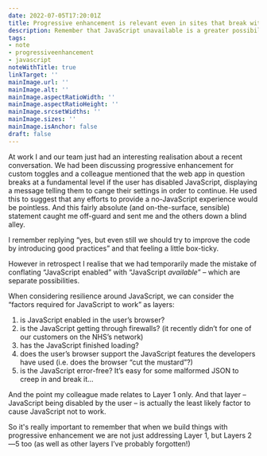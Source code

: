 ```yaml
---
date: 2022-07-05T17:20:01Z
title: Progressive enhancement is relevant even in sites that break without JavaScript
description: Remember that JavaScript unavailable is a greater possibility than JavaScript disabled
tags:
- note
- progressiveenhancement
- javascript
noteWithTitle: true
linkTarget: ''
mainImage.url: ''
mainImage.alt: ''
mainImage.aspectRatioWidth: ''
mainImage.aspectRatioHeight: ''
mainImage.srcsetWidths: ''
mainImage.sizes: ''
mainImage.isAnchor: false
draft: false
---
```

At work I and our team just had an interesting realisation about a recent conversation. We had been discussing progressive enhancement for custom toggles and a colleague mentioned that the web app in question breaks at a fundamental level if the user has disabled JavaScript, displaying a message telling them to cange their settings in order to continue. He used this to suggest that any efforts to provide a no-JavaScript experience would be pointless. And this fairly absolute (and on-the-surface, sensible) statement caught me off-guard and sent me and the others down a blind alley.

I remember replying “yes, but even still we should try to improve the code by introducing good practices” and that feeling a little box-ticky.

However in retrospect I realise that we had temporarily made the mistake of conflating “JavaScript enabled” with “JavaScript _available_” – which are separate possibilities.

When considering resilience around JavaScript, we can consider the “factors required for JavaScript to work” as layers:

1. is JavaScript enabled in the user’s browser?
1. is the JavaScript getting through firewalls? (it recently didn’t for one of our customers on the NHS’s network)
1. has the JavaScript finished loading?
1. does the user’s browser support the JavaScript features the developers have used (i.e. does the browser “cut the mustard”?)
1. is the JavaScript error-free? It’s easy for some malformed JSON to creep in and break it…

And the point my colleague made relates to Layer 1 only. And that layer – JavaScript being disabled by the user – is actually the least likely factor to cause JavaScript not to work.

So it's really important to remember that when we build things with progressive enhancement we are not just addressing Layer 1, but Layers 2—5 too (as well as other layers I’ve probably forgotten!)
